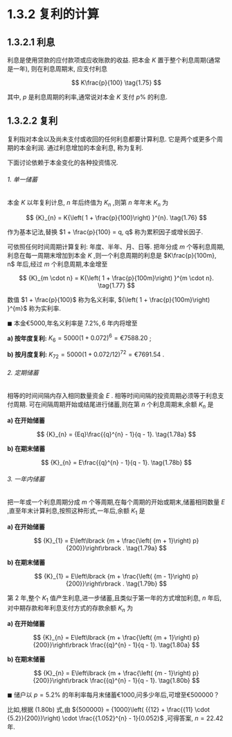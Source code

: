 # 1.3.2 复利的计算

## 1.3.2.1 利息

利息是使用贷款的应付款项或应收账款的收益. 把本金 $K$ 置于整个利息周期(通常是一年), 则在利息周期末, 应支付利息

$$
K\frac{p}{100} \tag{1.75}
$$

其中, $p$ 是利息周期的利率,通常说对本金 $K$ 支付 $p\%$ 的利息.

## 1.3.2.2 复利

复利指对本金以及尚未支付或收回的任何利息都要计算利息. 它是两个或更多个周期的本金利润. 通过利息增加的本金利息, 称为复利.

下面讨论依赖于本金变化的各种投资情况.

###### 1. 单一储蓄

本金 $K$ 以年复利计息, $n$ 年后终值为 ${K}_{n}$ ,则第 $n$ 年年末 ${K}_{n}$ 为

$$
{K}_{n} = K{\left( 1 + \frac{p}{100}\right) }^{n}. \tag{1.76}
$$

作为基本记法,替换 $1 + \frac{p}{100} = q, q$ 称为累积因子或增长因子.

可依照任何时间周期计算复利: 年度、半年、月、日等. 把年分成 $m$ 个等利息周期,利息在每一周期末增加到本金 $K$ ,则一个利息周期的利息是 $K\frac{p}{100m}, n$ 年后,经过 $m$ 个利息周期,本金增至

$$
{K}_{m \cdot  n} = K{\left( 1 + \frac{p}{100m}\right) }^{m \cdot  n}. \tag{1.77}
$$

数值 $1 + \frac{p}{100}$ 称为名义利率, ${\left( 1 + \frac{p}{100m}\right) }^{m}$ 称为实利率.

$\blacksquare$ 本金€5000,年名义利率是 ${7.2}\% ,6$ 年内将增至

**a) 按年度复利:** ${K}_{6} = {5000}{\left( 1 + {0.072}\right) }^{6} = \text{€}{7588.20}$ ;

**b) 按月度复利:** ${K}_{72} = {5000}{\left( 1 + {0.072}/{12}\right) }^{72} = \text{€}{7691.54}$ .

###### 2. 定期储蓄

相等的时间间隔内存入相同数量资金 $E$ . 相等时间间隔的投资周期必须等于利息支付周期. 可在间隔周期开始或结尾进行储蓄,则在第 $n$ 个利息周期末,余额 ${K}_{n}$ 是

**a) 在开始储蓄**

$$
{K}_{n} = {Eq}\frac{{q}^{n} - 1}{q - 1}. \tag{1.78a}
$$

**b) 在期末储蓄**

$$
{K}_{n} = E\frac{{q}^{n} - 1}{q - 1}. \tag{1.78b}
$$

###### 3. 一年内储蓄

把一年或一个利息周期分成 $m$ 个等周期,在每个周期的开始或期末,储蓄相同数量 $E$ ,直至年末计算利息,按照这种形式,一年后,余额 ${K}_{1}$ 是

**a) 在开始储蓄**

$$
{K}_{1} = E\left\lbrack  {m + \frac{\left( {m + 1}\right) p}{200}}\right\rbrack  . \tag{1.79a}
$$

**b) 在期末储蓄**

$$
{K}_{1} = E\left\lbrack  {m + \frac{\left( {m - 1}\right) p}{200}}\right\rbrack  . \tag{1.79b}
$$

第 2 年,整个 ${K}_{1}$ 值产生利息,进一步储蓄,且类似于第一年的方式增加利息, $n$ 年后,对中期存款和年利息支付方式的存款余额 ${K}_{n}$ 为

**a) 在开始储蓄**

$$
{K}_{n} = E\left\lbrack  {m + \frac{\left( {m + 1}\right) p}{200}}\right\rbrack  \frac{{q}^{n} - 1}{q - 1}. \tag{1.80a}
$$

**b) 在期末储蓄**

$$
{K}_{n} = E\left\lbrack  {m + \frac{\left( {m - 1}\right) p}{200}}\right\rbrack  \frac{{q}^{n} - 1}{q - 1}. \tag{1.80b}
$$

$\blacksquare$ 储户以 $p = {5.2}\%$ 的年利率每月末储蓄€1000,问多少年后,可增至€500000？

比如,根据 (1.80b) 式,由 ${500000} = {1000}\left( {{12} + \frac{{11} \cdot  {5.2}}{200}}\right)  \cdot  \frac{{1.052}^{n} - 1}{0.052}$ ,可得答案, $n = {22.42}$ 年.
